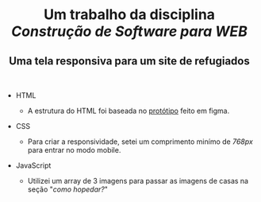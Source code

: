 <h1 align="center"> Um trabalho da disciplina <em>Construção de Software para WEB</em> </h1>
<h2 align="center"> Uma tela responsiva para um site de refugiados </h2>
<br>

- HTML
  - A estrutura do HTML foi baseada no [protótipo](https://github.com/Lokchin/ONG_Refugiados/blob/main/Prot%C3%B3tipo.pdf) feito em figma.

- CSS
  - Para criar a responsividade, setei um comprimento minímo de *768px* para entrar no modo mobile.

- JavaScript
  - Utilizei um array de 3 imagens para passar as imagens de casas na seção "*como hopedar?*"
